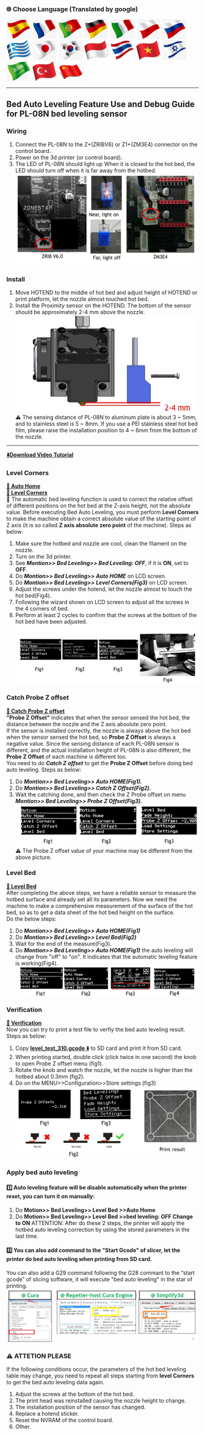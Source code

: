 ### :globe_with_meridians: Choose Language (Translated by google)
[![](../../lanpic/ES.png)](https://github-com.translate.goog/ZONESTAR3D/Upgrade-kit-guide/tree/main/Bed_Leveling_Sensor/PL-08N/ABL_LCD12864.md?_x_tr_sl=en&_x_tr_tl=es)
[![](../../lanpic/FR.png)](https://github-com.translate.goog/ZONESTAR3D/Upgrade-kit-guide/tree/main/Bed_Leveling_Sensor/PL-08N/ABL_LCD12864.md?_x_tr_sl=en&_x_tr_tl=fr)
[![](../../lanpic/PT.png)](https://github-com.translate.goog/ZONESTAR3D/Upgrade-kit-guide/tree/main/Bed_Leveling_Sensor/PL-08N/ABL_LCD12864.md?_x_tr_sl=en&_x_tr_tl=pt)
[![](../../lanpic/DE.png)](https://github-com.translate.goog/ZONESTAR3D/Upgrade-kit-guide/tree/main/Bed_Leveling_Sensor/PL-08N/ABL_LCD12864.md?_x_tr_sl=en&_x_tr_tl=de)
[![](../../lanpic/IT.png)](https://github-com.translate.goog/ZONESTAR3D/Upgrade-kit-guide/tree/main/Bed_Leveling_Sensor/PL-08N/ABL_LCD12864.md?_x_tr_sl=en&_x_tr_tl=it)
[![](../../lanpic/PL.png)](https://github-com.translate.goog/ZONESTAR3D/Upgrade-kit-guide/tree/main/Bed_Leveling_Sensor/PL-08N/ABL_LCD12864.md?_x_tr_sl=en&_x_tr_tl=pl)
[![](../../lanpic/RU.png)](https://github-com.translate.goog/ZONESTAR3D/Upgrade-kit-guide/tree/main/Bed_Leveling_Sensor/PL-08N/ABL_LCD12864.md?_x_tr_sl=en&_x_tr_tl=ru)
[![](../../lanpic/GR.png)](https://github-com.translate.goog/ZONESTAR3D/Upgrade-kit-guide/tree/main/Bed_Leveling_Sensor/PL-08N/ABL_LCD12864.md?_x_tr_sl=en&_x_tr_tl=el)
[![](../../lanpic/JP.png)](https://github-com.translate.goog/ZONESTAR3D/Upgrade-kit-guide/tree/main/Bed_Leveling_Sensor/PL-08N/ABL_LCD12864.md?_x_tr_sl=en&_x_tr_tl=ja)
[![](../../lanpic/KR.png)](https://github-com.translate.goog/ZONESTAR3D/Upgrade-kit-guide/tree/main/Bed_Leveling_Sensor/PL-08N/ABL_LCD12864.md?_x_tr_sl=en&_x_tr_tl=ko)
[![](../../lanpic/ID.png)](https://github-com.translate.goog/ZONESTAR3D/Upgrade-kit-guide/tree/main/Bed_Leveling_Sensor/PL-08N/ABL_LCD12864.md?_x_tr_sl=en&_x_tr_tl=id)
[![](../../lanpic/TH.png)](https://github-com.translate.goog/ZONESTAR3D/Upgrade-kit-guide/tree/main/Bed_Leveling_Sensor/PL-08N/ABL_LCD12864.md?_x_tr_sl=en&_x_tr_tl=th)
[![](../../lanpic/VN.png)](https://github-com.translate.goog/ZONESTAR3D/Upgrade-kit-guide/tree/main/Bed_Leveling_Sensor/PL-08N/ABL_LCD12864.md?_x_tr_sl=en&_x_tr_tl=vi)
[![](../../lanpic/IL.png)](https://github-com.translate.goog/ZONESTAR3D/Upgrade-kit-guide/tree/main/Bed_Leveling_Sensor/PL-08N/ABL_LCD12864.md?_x_tr_sl=en&_x_tr_tl=iw)
[![](../../lanpic/SA.png)](https://github-com.translate.goog/ZONESTAR3D/Upgrade-kit-guide/tree/main/Bed_Leveling_Sensor/PL-08N/ABL_LCD12864.md?_x_tr_sl=en&_x_tr_tl=ar)
[![](../../lanpic/TR.png)](https://github-com.translate.goog/ZONESTAR3D/Upgrade-kit-guide/tree/main/Bed_Leveling_Sensor/PL-08N/ABL_LCD12864.md?_x_tr_sl=en&_x_tr_tl=tr)
[![](../../lanpic/CN.png)](https://github-com.translate.goog/ZONESTAR3D/Upgrade-kit-guide/tree/main/Bed_Leveling_Sensor/PL-08N/ABL_LCD12864.md?_x_tr_sl=en&_x_tr_tl=zh-CN)

-----
## Bed Auto Leveling Feature Use and Debug Guide for PL-08N bed leveling sensor
### Wiring
1. Connect the PL-08N to the Z+(ZRIBV6) or Z1+(ZM3E4) connector on the control board.   
2. Power on the 3d printer (or control board).
3. The LED of PL-08N should light up When it is closed to the hot bed, the LED should turn off when it is far away from the hotbed.
![](./wiring.jpg)

### Install
1. Move HOTEND to the middle of hot bed and adjust height of HOTEND or print platform, let the nozzle almost touched hot bed.   
2. Install the Proximity sensor on the HOTEND. The bottom of the sensor should be approximately 2-4 mm above the nozzle.
![](./install.jpg)   
:warning: The sensing distance of PL-08N to aluminum plate is about 3 ~ 5mm, and to stainless steel is 5 ~ 8mm. If you use a PEI stainless steel hot bed film, please raise the installation position to 4 ~ 6mm from the bottom of the nozzle.

----
**[:arrow_down:Download Video Tutorial]()**    
### Level Corners
**[:movie_camera: Auto Home](./video/AutoHome.gif)**    
**[:movie_camera: Level Corners](./video/Level_conrers.gif)**   
:loudspeaker: The automatic bed leveling function is used to correct the relative offset of different positions on the hot bed at the Z-axis height, not the absolute value. Before executing Bed Auto Leveling, you must perform **Level Corners** to make the machine obtain a correct absolute value of the starting point of Z axis (it is so called **Z axis absolute zero point** of the machine). Steps as below:    
1. Make sure the hotbed and nozzle are cool, clean the filament on the nozzle.
2. Turn on the 3d printer.
3. See ***Montion>> Bed Leveling>> Bed Leveling: OFF***, if it is **ON**, set to **OFF**.
4. Do ***Montion>> Bed Leveling>> Auto HOME*** on LCD screen. 
5. Do ***Montion>> Bed Leveling>> Level Corners(Fig3)*** on LCD screen. 
6. Adjust the screws under the hotend, let the nozzle almost to touch the hot bed(Fig4).
7. Following the wizard shown on LCD screen to adjust all the screws in the 4 corners of bed.
8. Perform at least 2 cycles to confirm that the screws at the bottom of the hot bed have been adjusted.
![](level_corners.jpg)      
  
### Catch Probe Z offset
**[:movie_camera: Catch Probe Z offset](./video/CatchOffset.gif)**    
**"Probe Z Offset"** indicates that when the sensor sensed the hot bed, the distance between the nozzle and the Z axis absolute zero point.      
If the sensor is installed correctly, the nozzle is always above the hot bed when the sensor sensed the hot bed, so **Probe Z Offset** is always a negative value. Since the sensing distance of each PL-08N sensor is different, and the actual installation height of PL-08N is also different, the **Probe Z Offset** of each machine is different too.     
You need to do ***Catch Z offset*** to get the **Probe Z Offset** before doing bed auto leveling. Steps as below: 
1. Do ***Montion>> Bed Leveling>> Auto HOME(Fig1).***
2. Do ***Montion>> Bed Leveling>> Catch Z Offset(Fig2).***
3. Wait the catching done, and then check the Z Probe offset on menu ***Montion>> Bed Leveling>> Probe Z Offset(Fig3).***
![](catch_z_offset.jpg)     
:warning: The Probe Z offset value of your machine may be different from the above picture.      

### Level Bed
**[:movie_camera: Level Bed](./video/bed_level.gif)**    
After completing the above steps, we have a reliable sensor to measure the hotbed surface and already set all its parameters. Now we need the machine to make a comprehensive measurement of the surface of the hot bed, so as to get a data sheet of the hot bed height on the surface.   
Do the below steps: 
1. Do ***Montion>> Bed Leveling>> Auto HOME(Fig1)***
2. Do ***Montion>> Bed Leveling>> Level Bed(Fig2)***
3. Wait for the end of the measure(Fig3). 
4. Do ***Montion>> Bed Leveling>> Auto HOME(Fig1)*** the auto leveling will change from "off" to "on". It indicates that the automatic leveling feature is working(Fig4).
![](./level_bed.jpg)     

### Verification
**[:movie_camera: Verification](./video/Printing_test.gif)**       
Now you can try to print a test file to verfiy the bed auto leveling result. Steps as below:   
1. Copy **[level_test_310.gcode :arrow_down:](./level_test_310.zip)** to SD card and print it from SD card.
2. When printing started, double click (click twice in one second) the knob to open Probe Z offset menu (fig1).
3. Rotate the knob and watch the nozzle, let the nozzle is higher than the hotbed about 0.3mm (fig2).
4. Do on the MENU>>Configuration>>Store settings (fig3)
![](print_test.jpg)     

### Apply bed auto leveling
#### :one: Auto leveling feature will be disable automatically when the printer reset, you can turn it on manually:
1. Do **Motion>> Bed Leveling>> Level Bed >>Auto Home**
2. Do **Motion>> Bed Leveling>> Level Bed >>bed leveling: OFF Change to ON**
ATTENTION: After do these 2 steps, the printer will apply the hotbed auto leveling correction by using the stored parameters in the last time. 
#### :two: You can also add command to the "Start Gcode" of slicer, let the printer do bed auto leveling when printing from SD card.
You can also add a G29 command following the G28 commant to the “start gcode” of slicing software, it will execute "bed auto leveling" in the star of printing.   
![](slicer.jpg)

### :warning: ATTETION PLEASE
If the following conditions occur, the parameters of the hot bed leveling table may change, you need to repeat all steps starting from **level Corners** to get the bed auto leveling data again.     
1. Adjust the screws at the bottom of the hot bed.
2. The print head was reinstalled causing the nozzle height to change.
3. The installation position of the sensor has changed.
4. Replace a hotend sticker.
5. Reset the NVRAM of the control board.
6. Other.











